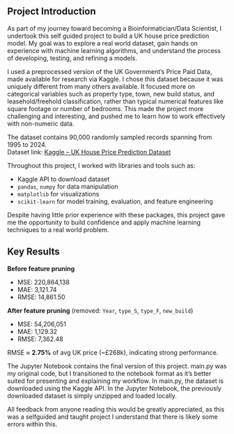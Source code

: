 ## Project Introduction

As part of my journey toward becoming a Bioinformatician/Data Scientist, I undertook this self guided project to build a UK house price prediction model. My goal was to explore a real world dataset, gain hands on experience with machine learning algorithms, and understand the process of developing, testing, and refining a models.

I used a preprocessed version of the UK Government’s Price Paid Data, made available for research via Kaggle. I chose this dataset because it was uniquely different from many others available. It focused more on categorical variables such as property type, town, new build status, and leasehold/freehold classification, rather than typical numerical features like square footage or number of bedrooms. This made the project more challenging and interesting, and pushed me to learn how to work effectively with non-numeric data.

The dataset contains 90,000 randomly sampled records spanning from 1995 to 2024.  
Dataset link: [Kaggle – UK House Price Prediction Dataset](https://www.kaggle.com/datasets/swarupsudulaganti/uk-house-price-prediction-dataset-2015-to-2024)

Throughout this project, I worked with libraries and tools such as:
- Kaggle API to download dataset
- `pandas`, `numpy` for data manipulation
- `matplotlib` for visualizations
- `scikit-learn` for model training, evaluation, and feature engineering

Despite having little prior experience with these packages, this project gave me the opportunity to build confidence and apply machine learning techniques to a real world problem.

## Key Results 
**Before feature pruning**
- MSE: 220,864,138  
- MAE: 3,121.74  
- RMSE: 14,861.50


**After feature pruning** (removed: `Year`, `type_S`, `type_F`, `new_build`)
- MSE: 54,206,051  
- MAE: 1,129.32  
- RMSE: 7,362.48


RMSE ≈ **2.75%** of avg UK price (~£268k), indicating strong performance.

The Jupyter Notebook contains the final version of this project.
main.py was my original code, but I transitioned to the notebook format as it’s better suited for presenting and explaining my workflow.
In main.py, the dataset is downloaded using the Kaggle API. In the Jupyter Notebook, the previously downloaded dataset is simply unzipped and loaded locally.

All feedback from anyone reading this would be greatly appreciated, as this was a selfguided and taught project I understand that there is likely some errors within this.
